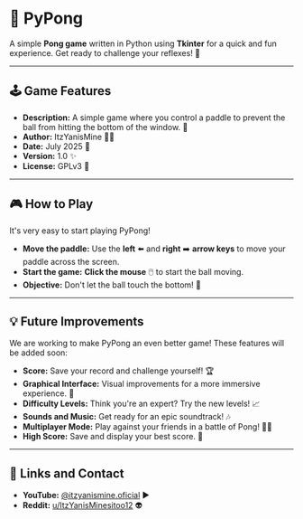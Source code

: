 # 🏓 PyPong

A simple **Pong game** written in Python using **Tkinter** for a quick and fun experience. Get ready to challenge your reflexes! 🚀

---

## 🕹️ Game Features

* **Description:** A simple game where you control a paddle to prevent the ball from hitting the bottom of the window. 🧱
* **Author:** ItzYanisMine 🧑‍💻
* **Date:** July 2025 📅
* **Version:** 1.0 ✨
* **License:** GPLv3 📜

---

## 🎮 How to Play

It's very easy to start playing PyPong!

* **Move the paddle:** Use the **left** ⬅️ and **right** ➡️ **arrow keys** to move your paddle across the screen.
* **Start the game:** **Click the mouse** 🖱️ to start the ball moving.
* **Objective:** Don't let the ball touch the bottom! 🚫

---

## 💡 Future Improvements

We are working to make PyPong an even better game! These features will be added soon:

* **Score:** Save your record and challenge yourself! 🏆
* **Graphical Interface:** Visual improvements for a more immersive experience. 🎨
* **Difficulty Levels:** Think you're an expert? Try the new levels! 📈
* **Sounds and Music:** Get ready for an epic soundtrack! 🎶
* **Multiplayer Mode:** Play against your friends in a battle of Pong! 👯‍♂️
* **High Score:** Save and display your best score. 🏅

---

## 🔗 Links and Contact

* **YouTube:** [@itzyanismine.oficial](https://www.youtube.com/@itzyanismine.oficial) ▶️
* **Reddit:** [u/ItzYanisMinesitoo12](https://www.reddit.com/user/ItzYanisMinesitoo12/) 👽

